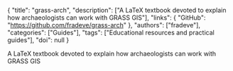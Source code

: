 {
  "title": "grass-arch",
  "description": ["A LaTeX textbook devoted to explain how archaeologists can work with GRASS GIS"],
  "links": {
    "GitHub": "https://github.com/fradeve/grass-arch"
  },
  "authors": ["fradeve"],
  "categories": ["Guides"],
  "tags": ["Educational resources and practical guides"],
  "doi": null
}

<!-- Generated by csv2md.R – do not edit by hand -->

A LaTeX textbook devoted to explain how archaeologists can work with GRASS GIS